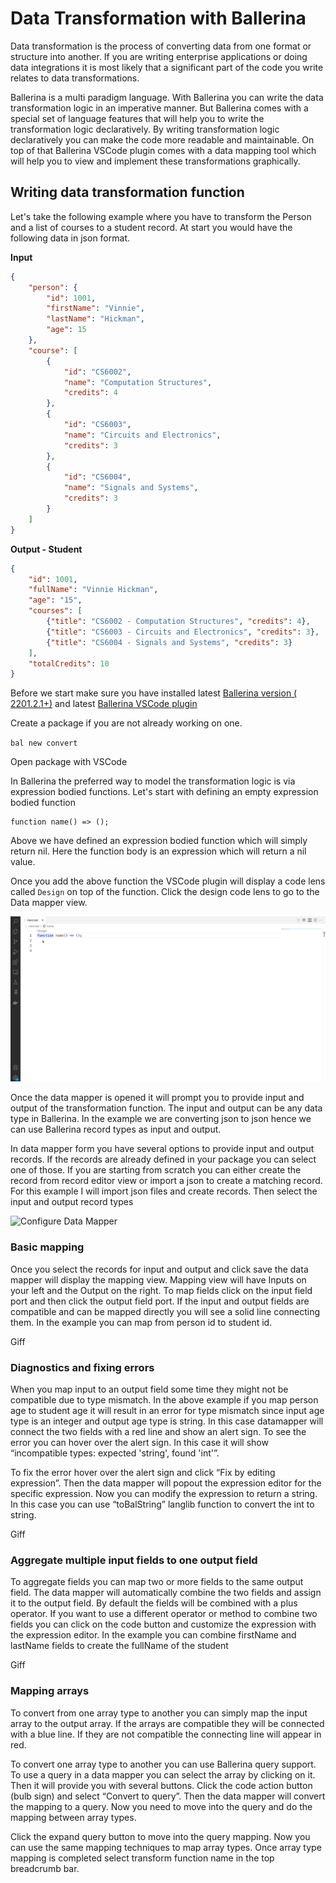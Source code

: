 # Data Transformation with Ballerina

Data transformation is the process of converting data from one format or structure into another. If you are writing enterprise applications or doing data integrations it is most likely that a significant part of the code you write relates to data transformations. 

Ballerina is a multi paradigm language. With Ballerina you can write the data transformation logic in an imperative manner. But Ballerina comes with a special set of language features that will help you to write the transformation logic declaratively. By writing transformation logic declaratively you can make the code more readable and maintainable. On top of that Ballerina VSCode plugin comes with a data mapping tool which will help you to view and implement these transformations graphically.

## Writing data transformation function

Let's take the following example where you have to transform the Person and a list of courses to a student record. At start you would have the following data in json format.

**Input**
```json
{
    "person": {
        "id": 1001,
        "firstName": "Vinnie",
        "lastName": "Hickman",
        "age": 15
    },
    "course": [
        {
            "id": "CS6002",
            "name": "Computation Structures",
            "credits": 4
        },
        {
            "id": "CS6003",
            "name": "Circuits and Electronics",
            "credits": 3
        },
        {
            "id": "CS6004",
            "name": "Signals and Systems",
            "credits": 3
        }
    ]
}
```

**Output - Student**
```json
{
    "id": 1001,
    "fullName": "Vinnie Hickman",
    "age": "15",
    "courses": [
        {"title": "CS6002 - Computation Structures", "credits": 4},
        {"title": "CS6003 - Circuits and Electronics", "credits": 3},
        {"title": "CS6004 - Signals and Systems", "credits": 3}
    ],
    "totalCredits": 10
}

```

Before we start make sure you have installed latest [Ballerina version ( 2201.2.1+)](https://ballerina.io/downloads/) and latest [Ballerina VSCode plugin](https://marketplace.visualstudio.com/items?itemName=wso2.ballerina)

Create a package if you are not already working on one.

`bal new convert`

Open package with VSCode

In Ballerina the preferred way to model the transformation logic is via expression bodied functions. Let's start with defining an empty expression bodied function

```ballerina
function name() => ();
```

Above we have defined an expression bodied function which will simply return nil. Here the function body is an expression which will return a nil value.

Once you add the above function the VSCode plugin will display a code lens called `Design`  on top of the function. Click the design code lens to go to the Data mapper view.

![Open Data Mapper](images/goto-design-view.gif "Open Data Mapper via code lens")

Once the data mapper is opened it will prompt you to provide input and output of the transformation function. The input and output can be any data type in Ballerina. In the example we are converting json to json hence we can use Ballerina record types as input and output. 

In data mapper form you have several options to provide input and output records. If the records are already defined in your package you can select one of those. If you are starting from scratch you can either create the record from record editor view or import a json to create a matching record. For this example I will import json files and create records. Then select the input and output record types

![Configure Data Mapper](images/choose-input-output.gif "Choose Inputs and Output for Data Mapper")

### Basic mapping

Once you select the records for input and output and click save the  data mapper will display the mapping view. Mapping view will have Inputs on your left and the Output on the right. To map fields click on the input field port and then click the output field port. If the input and output fields are compatible and can be mapped directly you will see a solid line connecting them. In the example you can map from person id to student id. 

Giff

### Diagnostics and fixing errors

When you map input to an output field some time they might not be compatible due to type mismatch. In the above example if you map person age to student age it will result in an error for type mismatch since input age type is an integer and output age type is string. In this case datamapper will connect the two fields with a red line and show an alert sign. To see the error you can hover over the alert sign. In this case it will show “incompatible types: expected 'string', found 'int'”. 

To fix the error hover over the alert sign and click “Fix by editing expression”. Then the data mapper will popout the expression editor for the specific expression. Now you can modify the expression to return a string. In this case you can use “toBalString” langlib function to convert the int to string.

Giff

### Aggregate multiple input fields to one output field

To aggregate fields you can map two or more fields to the same output field. The data mapper will automatically combine the two fields and assign it to the output field. By default the fields will be combined with a plus operator. If you want to use a different operator or method to combine two fields you can click on the code button and customize the expression with the expression editor. In the example you can combine firstName and lastName fields to create the fullName of the student

Giff

### Mapping arrays

To convert from one array type to another you can simply map the input array to the output array. If the arrays are compatible they will be connected with a blue line. If they are not compatible the connecting line will appear in red. 

To convert one array type to another you can use Ballerina query support. To use a query in a data mapper you can select the array by clicking on it. Then it will provide you with several buttons. Click the code action button (bulb sign) and select “Convert to query”. Then the data mapper will convert the mapping to a query. Now you need to move into the query and do the mapping between array types. 

Click the expand query button to move into the query mapping. Now you can use the same mapping techniques to map array types. Once array type mapping is completed select transform function name in the top breadcrumb bar.

 









